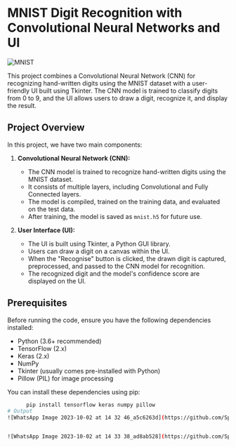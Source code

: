 # MNIST Digit Recognition with Convolutional Neural Networks and UI

![MNIST](https://upload.wikimedia.org/wikipedia/commons/2/27/MnistExamples.png)

This project combines a Convolutional Neural Network (CNN) for recognizing hand-written digits using the MNIST dataset with a user-friendly UI built using Tkinter. The CNN model is trained to classify digits from 0 to 9, and the UI allows users to draw a digit, recognize it, and display the result.

## Project Overview

In this project, we have two main components:

1. **Convolutional Neural Network (CNN):**
   - The CNN model is trained to recognize hand-written digits using the MNIST dataset.
   - It consists of multiple layers, including Convolutional and Fully Connected layers.
   - The model is compiled, trained on the training data, and evaluated on the test data.
   - After training, the model is saved as `mnist.h5` for future use.

2. **User Interface (UI):**
   - The UI is built using Tkinter, a Python GUI library.
   - Users can draw a digit on a canvas within the UI.
   - When the "Recognise" button is clicked, the drawn digit is captured, preprocessed, and passed to the CNN model for recognition.
   - The recognized digit and the model's confidence score are displayed on the UI.

## Prerequisites

Before running the code, ensure you have the following dependencies installed:

- Python (3.6+ recommended)
- TensorFlow (2.x)
- Keras (2.x)
- NumPy
- Tkinter (usually comes pre-installed with Python)
- Pillow (PIL) for image processing

You can install these dependencies using pip:
```bash
      pip install tensorflow keras numpy pillow
# Output 
![WhatsApp Image 2023-10-02 at 14 32 46_a5c6263d](https://github.com/Spraveen8-chary/mnist-digit-classifier/assets/108536707/651a6fc3-26ee-4f7c-8e9b-1742b6004275)


![WhatsApp Image 2023-10-02 at 14 33 38_ad8ab528](https://github.com/Spraveen8-chary/mnist-digit-classifier/assets/108536707/bfa9d160-a7fe-4d5f-9948-8213f9a69075)

